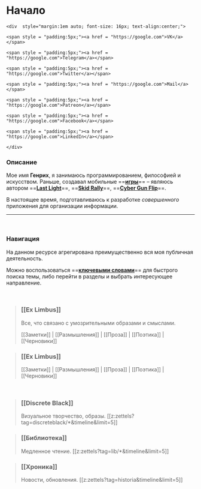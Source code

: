 # Начало
``` {=html}
<div  style="margin:1em auto; font-size: 16px; text-align:center;">

<span style = "padding:5px;"><a href = "https://google.com">VK</a></span>

<span style = "padding:5px;"><a href = "https://google.com">Telegram</a></span>

<span style = "padding:5px;"><a href = "https://google.com">Twitter</a></span>

<span style = "padding:5px;"><a href = "https://google.com">Mail</a></span>

<span style = "padding:5px;"><a href = "https://google.com">Patreon</a></span>

<span style = "padding:5px;"><a href = "https://google.com">Facebook</a></span>

<span style = "padding:5px;"><a href = "https://google.com">LinkedIn</a></span>

</div>
```
### Описание
Мое имя **Генрих**, я занимаюсь программированием, философией и искусством.
Раньше, создавал мобильные ==**[игры](<https://badmangames.com>)**== – являюсь автором ==**[Last Light](search.html?tag=verbum)**==, ==**[Skid Rally](search.html?tag=verbum)**==, ==**[Cyber Gun Flip](search.html?tag=verbum)**==.

В настоящее время, подготавливаюсь к разработке *совершенного* приложения для организации информации.

---
<br/>

### Навигация

На данном ресурсе агрегирована преимущественно вся моя публичная деятельность.

Можно воспользоваться ==**[ключевыми словами](search.html?tag=verbum)**== для быстрого поиска темы, либо перейти в разделы и выбрать интересующее направление.

<br/>	

>### [[Ex Limbus]]
>Все, что связано с умозрительными образами и смыслами. <p>
>[[Заметки]] | [[Размышления]] | [[Проза]] | [[Поэтика]] | [[Черновики]]
	
	


	
	

>### [[Ex Limbus]]
>[[Заметки]] | [[Размышления]] | [[Проза]] | [[Поэтика]] | [[Черновики]]
	
<!--Идеи. **==[Заметки](Заметки.html)==, ==[Размышления](Размышления.html)==, ==[Рассказы](Проза.html)==,  ==[Стихи](Заметки.html)==, ==[Черновики](Черновики.html)==** - все, что связано с умозрительными образами и смыслами.
 >[[z:zettels?tag=exlimbus/*&timeline&limit=5]] -->

<br/>

>### [[Discrete Black]]
>Визуальное творчество, образы.
>[[z:zettels?tag=discreteblack/*&timeline&limit=5]]

<p>

>### [[Библиотека]]
>Медленное чтение.
>[[z:zettels?tag=lib/*&timeline&limit=5]]

<p>

>### [[Хроника]]
>Новости, обновления.
>[[z:zettels?tag=historia&timeline&limit=5]]
